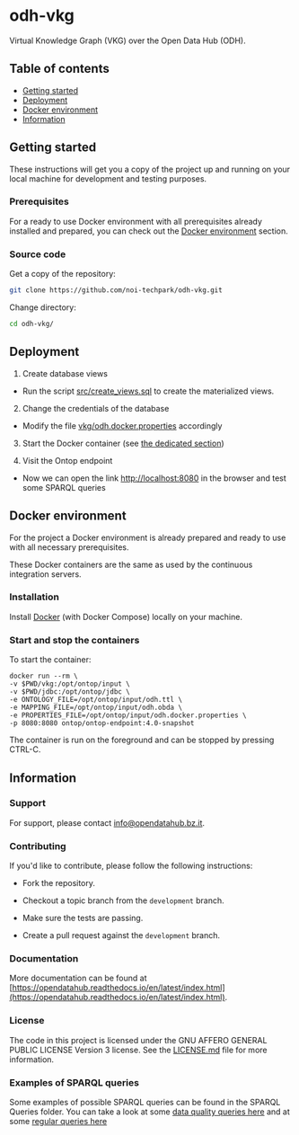 # odh-vkg

Virtual Knowledge Graph (VKG) over the Open Data Hub (ODH).

## Table of contents

- [Getting started](#getting-started)
- [Deployment](#deployment)
- [Docker environment](#docker-environment)
- [Information](#information)

## Getting started

These instructions will get you a copy of the project up and running
on your local machine for development and testing purposes.

### Prerequisites

For a ready to use Docker environment with all prerequisites already installed and prepared, you can check out the [Docker environment](#docker-environment) section.

### Source code

Get a copy of the repository:

```bash
git clone https://github.com/noi-techpark/odh-vkg.git
```

Change directory:

```bash
cd odh-vkg/
```

## Deployment

1. Create database views

* Run the script [src/create_views.sql](src/create_views.sql) to create the materialized views. 

2. Change the credentials of the database

* Modify the file [vkg/odh.docker.properties](vkg/odh.docker.properties) accordingly

3. Start the Docker container (see [the dedicated section](#Start-and-stop-the-containers))

4. Visit the Ontop endpoint

* Now we can open the link <http://localhost:8080> in the browser and test some SPARQL queries

## Docker environment

For the project a Docker environment is already prepared and ready to use with all necessary prerequisites.

These Docker containers are the same as used by the continuous integration servers.

### Installation

Install [Docker](https://docs.docker.com/install/) (with Docker Compose) locally on your machine.

### Start and stop the containers

To start the container:
```
docker run --rm \
-v $PWD/vkg:/opt/ontop/input \
-v $PWD/jdbc:/opt/ontop/jdbc \
-e ONTOLOGY_FILE=/opt/ontop/input/odh.ttl \
-e MAPPING_FILE=/opt/ontop/input/odh.obda \
-e PROPERTIES_FILE=/opt/ontop/input/odh.docker.properties \
-p 8080:8080 ontop/ontop-endpoint:4.0-snapshot
```

The container is run on the foreground and can be stopped by pressing CTRL-C.


## Information

### Support

For support, please contact [info@opendatahub.bz.it](mailto:info@opendatahub.bz.it).

### Contributing

If you'd like to contribute, please follow the following instructions:

- Fork the repository.

- Checkout a topic branch from the `development` branch.

- Make sure the tests are passing.

- Create a pull request against the `development` branch.

### Documentation

More documentation can be found at [https://opendatahub.readthedocs.io/en/latest/index.html](https://opendatahub.readthedocs.io/en/latest/index.html).

### License

The code in this project is licensed under the GNU AFFERO GENERAL PUBLIC LICENSE Version 3 license. See the [LICENSE.md](LICENSE.md) file for more information.

### Examples of SPARQL queries

Some examples of possible SPARQL queries can be found in the SPARQL Queries folder. You can take a look at some [data quality queries here](sparql_queries/dataquality.md) and at some [regular queries here](sparql_queries/regular.md)
